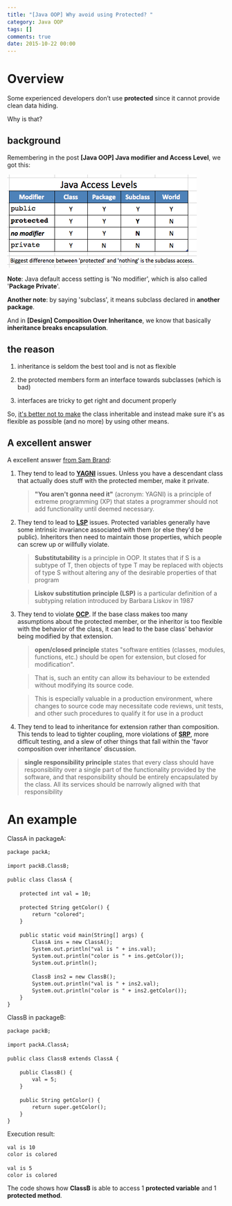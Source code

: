```yaml
---
title: "[Java OOP] Why avoid using Protected? "
category: Java OOP
tags: []
comments: true
date: 2015-10-22 00:00
---
```



# Overview

Some experienced developers don’t use **protected** since it cannot provide clean data hiding.

Why is that?

## background

Remembering in the post **[Java OOP] Java modifier and Access Level**, we got this:

![](/images/java-access-level-table.png)

**Note**: Java default access setting is 'No modifier', which is also called '**Package Private**'.

**Another note**: by saying 'subclass', it means subclass declared in **another package**.

And in **[Design] Composition Over Inheritance**, we know that basically **inheritance breaks encapsulation**.

## the reason

1. inheritance is seldom the best tool and is not as flexible

1. the protected members form an interface towards subclasses (which is bad)

1. interfaces are tricky to get right and document properly

So, [it's better not to make](http://stackoverflow.com/questions/4913025/reasons-to-use-private-instead-of-protected-for-fields-and-methods) the class inheritable and instead make sure it's as flexible as possible (and no more) by using other means.

## A excellent answer

A excellent answer [from Sam Brand](http://programmers.stackexchange.com/questions/162643/why-is-clean-code-suggesting-avoiding-protected-variables):

1. They tend to lead to **[YAGNI](https://en.wikipedia.org/wiki/You_aren%27t_gonna_need_it)** issues. Unless you have a descendant class that actually does stuff with the protected member, make it private.

   > **"You aren't gonna need it"** (acronym: YAGNI) is a principle of extreme programming (XP) that states a programmer should not add functionality until deemed necessary.

1. They tend to lead to **[LSP](https://en.wikipedia.org/wiki/Liskov_substitution_principle)** issues. Protected variables generally have some intrinsic invariance associated with them (or else they'd be public). Inheritors then need to maintain those properties, which people can screw up or willfully violate.

   > **Substitutability** is a principle in OOP. It states that if S is a subtype of T, then objects of type T may be replaced with objects of type S without altering any of the desirable properties of that program

   > **Liskov substitution principle (LSP)** is a particular definition of a subtyping relation introduced by Barbara Liskov in 1987

1. They tend to violate **[OCP](https://en.wikipedia.org/wiki/Open/closed_principle)**. If the base class makes too many assumptions about the protected member, or the inheritor is too flexible with the behavior of the class, it can lead to the base class' behavior being modified by that extension.

   > **open/closed principle** states "software entities (classes, modules, functions, etc.) should be open for extension, but closed for modification".

   > That is, such an entity can allow its behaviour to be extended without modifying its source code.

   > This is especially valuable in a production environment, where changes to source code may necessitate code reviews, unit tests, and other such procedures to qualify it for use in a product

1. They tend to lead to inheritance for extension rather than composition. This tends to lead to tighter coupling, more violations of **[SRP](https://en.wikipedia.org/wiki/Single_responsibility_principle)**, more difficult testing, and a slew of other things that fall within the 'favor composition over inheritance' discussion.

> **single responsibility principle** states that every class should have responsibility over a single part of the functionality provided by the software, and that responsibility should be entirely encapsulated by the class. All its services should be narrowly aligned with that responsibility

# An example

ClassA in packageA:

    package packA;

    import packB.ClassB;

    public class ClassA {

        protected int val = 10;

        protected String getColor() {
            return "colored";
        }

        public static void main(String[] args) {
            ClassA ins = new ClassA();
            System.out.println("val is " + ins.val);
            System.out.println("color is " + ins.getColor());
            System.out.println();

            ClassB ins2 = new ClassB();
            System.out.println("val is " + ins2.val);
            System.out.println("color is " + ins2.getColor());
        }
    }

ClassB in packageB:

    package packB;

    import packA.ClassA;

    public class ClassB extends ClassA {

        public ClassB() {
            val = 5;
        }

        public String getColor() {
            return super.getColor();
        }
    }

Execution result:

    val is 10
    color is colored

    val is 5
    color is colored

The code shows how **ClassB** is able to access 1 **protected variable** and 1 **protected method**.
